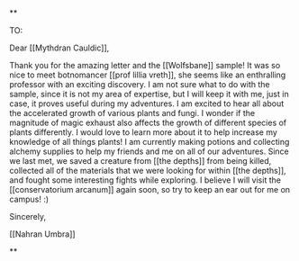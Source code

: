**

TO:

Dear [[Mythdran Cauldic]],

Thank you for the amazing letter and the [[Wolfsbane]] sample! It was so nice to meet botnomancer [[prof lillia vreth]], she seems like an enthralling professor with an exciting discovery. I am not sure what to do with the sample, since it is not my area of expertise, but I will keep it with me, just in case, it proves useful during my adventures. I am excited to hear all about the accelerated growth of various plants and fungi. I wonder if the magnitude of magic exhaust also affects the growth of different species of plants differently. I would love to learn more about it to help increase my knowledge of all things plants! I am currently making potions and collecting alchemy supplies to help my friends and me on all of our adventures. Since we last met, we saved a creature from [[the depths]] from being killed, collected all of the materials that we were looking for within [[the depths]], and fought some interesting fights while exploring. I believe I will visit the [[conservatorium arcanum]] again soon, so try to keep an ear out for me on campus! :)

Sincerely, 

[[Nahran Umbra]]

**